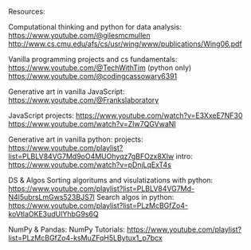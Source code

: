 Resources:

Computational thinking and python for data analysis:
https://www.youtube.com/@gilesmcmullen 
http://www.cs.cmu.edu/afs/cs/usr/wing/www/publications/Wing06.pdf

Vanilla programming projects and cs fundamentals:
https://www.youtube.com/@TechWithTim
(python only)
https://www.youtube.com/@codingcassowary6391

Generative art in vanilla JavaScript:
https://www.youtube.com/@Frankslaboratory

JavaScript projects:
https://www.youtube.com/watch?v=E3XxeE7NF30
https://www.youtube.com/watch?v=ZIw7QGVwaNI

Generative art in vanilla python:
projects:
https://www.youtube.com/playlist?list=PLBLV84VG7Md9oO4MUOhyqz7gBFOzx8XIw
intro:
https://www.youtube.com/watch?v=pDnjLqExT4s

DS & Algos
Sorting algoritums and visulatizations with python:
https://www.youtube.com/playlist?list=PLBLV84VG7Md-N4l5ubrsLmGws523BJS7l
Search algos in python:
https://www.youtube.com/playlist?list=PLzMcBGfZo4-koVtlaOKE3udUIYhbG9s6Q

NumPy & Pandas:
NumPy Tutorials:
https://www.youtube.com/playlist?list=PLzMcBGfZo4-ksMuZFqH5LBytux1_p7bcx
